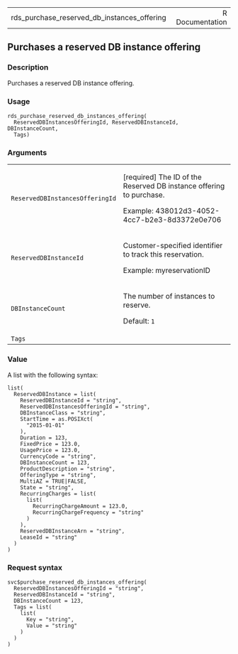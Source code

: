 <table style="width: 100%;">
<tbody>
<tr class="odd">
<td>rds_purchase_reserved_db_instances_offering</td>
<td style="text-align: right;">R Documentation</td>
</tr>
</tbody>
</table>

## Purchases a reserved DB instance offering

### Description

Purchases a reserved DB instance offering.

### Usage

    rds_purchase_reserved_db_instances_offering(
      ReservedDBInstancesOfferingId, ReservedDBInstanceId, DBInstanceCount,
      Tags)

### Arguments

<table>
<colgroup>
<col style="width: 35%" />
<col style="width: 65%" />
</colgroup>
<tbody>
<tr class="odd">
<td><code
id="rds_purchase_reserved_db_instances_offering_:_ReservedDBInstancesOfferingId">ReservedDBInstancesOfferingId</code></td>
<td><p>[required] The ID of the Reserved DB instance offering to
purchase.</p>
<p>Example: 438012d3-4052-4cc7-b2e3-8d3372e0e706</p></td>
</tr>
<tr class="even">
<td><code
id="rds_purchase_reserved_db_instances_offering_:_ReservedDBInstanceId">ReservedDBInstanceId</code></td>
<td><p>Customer-specified identifier to track this reservation.</p>
<p>Example: myreservationID</p></td>
</tr>
<tr class="odd">
<td><code
id="rds_purchase_reserved_db_instances_offering_:_DBInstanceCount">DBInstanceCount</code></td>
<td><p>The number of instances to reserve.</p>
<p>Default: <code>1</code></p></td>
</tr>
<tr class="even">
<td><code
id="rds_purchase_reserved_db_instances_offering_:_Tags">Tags</code></td>
<td></td>
</tr>
</tbody>
</table>

### Value

A list with the following syntax:

    list(
      ReservedDBInstance = list(
        ReservedDBInstanceId = "string",
        ReservedDBInstancesOfferingId = "string",
        DBInstanceClass = "string",
        StartTime = as.POSIXct(
          "2015-01-01"
        ),
        Duration = 123,
        FixedPrice = 123.0,
        UsagePrice = 123.0,
        CurrencyCode = "string",
        DBInstanceCount = 123,
        ProductDescription = "string",
        OfferingType = "string",
        MultiAZ = TRUE|FALSE,
        State = "string",
        RecurringCharges = list(
          list(
            RecurringChargeAmount = 123.0,
            RecurringChargeFrequency = "string"
          )
        ),
        ReservedDBInstanceArn = "string",
        LeaseId = "string"
      )
    )

### Request syntax

    svc$purchase_reserved_db_instances_offering(
      ReservedDBInstancesOfferingId = "string",
      ReservedDBInstanceId = "string",
      DBInstanceCount = 123,
      Tags = list(
        list(
          Key = "string",
          Value = "string"
        )
      )
    )
